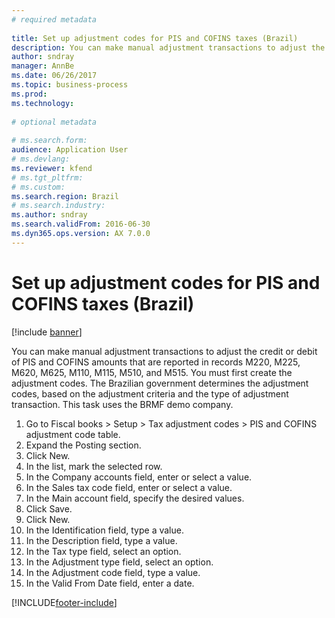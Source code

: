 ```yaml
--- 
# required metadata 
 
title: Set up adjustment codes for PIS and COFINS taxes (Brazil)
description: You can make manual adjustment transactions to adjust the credit or debit of PIS and COFINS amounts that are reported in records M220, M225, M620, M625, M110, M115, M510, and M515. 
author: sndray
manager: AnnBe 
ms.date: 06/26/2017
ms.topic: business-process 
ms.prod:  
ms.technology:  
 
# optional metadata 
 
# ms.search.form:   
audience: Application User 
# ms.devlang:  
ms.reviewer: kfend
# ms.tgt_pltfrm:  
# ms.custom:  
ms.search.region: Brazil
# ms.search.industry: 
ms.author: sndray
ms.search.validFrom: 2016-06-30 
ms.dyn365.ops.version: AX 7.0.0 
---
```

# Set up adjustment codes for PIS and COFINS taxes (Brazil)

[!include [banner](../../includes/banner.md)]

You can make manual adjustment transactions to adjust the credit or debit of PIS and COFINS amounts that are reported in records M220, M225, M620, M625, M110, M115, M510, and M515. You must first create the adjustment codes. The Brazilian government determines the adjustment codes, based on the adjustment criteria and the type of adjustment transaction. This task uses the BRMF demo company.

1. Go to Fiscal books > Setup > Tax adjustment codes > PIS and COFINS adjustment code table.
2. Expand the Posting section.
3. Click New.
4. In the list, mark the selected row.
5. In the Company accounts field, enter or select a value.
6. In the Sales tax code field, enter or select a value.
7. In the Main account field, specify the desired values.
8. Click Save.
9. Click New.
10. In the Identification field, type a value.
11. In the Description field, type a value.
12. In the Tax type field, select an option.
13. In the Adjustment type field, select an option.
14. In the Adjustment code field, type a value.
15. In the Valid From Date field, enter a date.



[!INCLUDE[footer-include](../../../includes/footer-banner.md)]